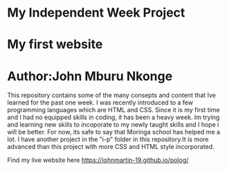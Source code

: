 # My Independent Week Project
#   My first website
# Author:John Mburu Nkonge

This repository contains some of the many consepts and content that Ive learned for the past one week.
I was recently introduced to a few programming languages which are HTML and CSS.
Since it is my first time and I had no equipped skills in coding, it has been a heavy week.
Im trying and learning new skills to incoporate to my newly taught skills and I hope i will be better.
For now, its safe to say that Moringa school has helped me a lot.
I have another project in the "i-p" folder in this repository.It is more advanced than this project
with more CSS and HTML style incorporated.

Find my live website here https://johnmartin-19.github.io/polog/
